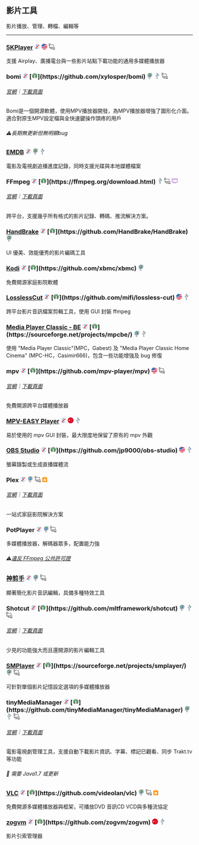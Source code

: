 ## 影片工具

影片播放、管理、轉檔、編輯等

---

### [5KPlayer](https://www.5kplayer.com/) ![](../assets/free.png) ![](../assets/united-states.png) ![](../assets/multi_platform.png)

支援 Airplay、廣播電台與一些影片站點下載功能的通用多媒體播放器

### bomi ![](../assets/free.png) [![](../assets/open-source-icon.png "GPL 2.0@GitHub: https://github.com/xylosper/bomi")](https://github.com/xylosper/bomi) ![](../assets/earth-globe.png) ![](../assets/usb.png) ![](../assets/multi_platform.png)

###### [官網](https://bomi-player.github.io/index.html)｜[下載頁面](https://bomi-player.github.io/downloads.html)

Bomi是一個開源軟體，使用MPV播放器開發，為MPV播放器增強了圖形化介面。適合對原生MPV設定檔與全快速鍵操作頭疼的用戶

###### ⚠長期無更新但無明顯bug

### [EMDB](http://www.emdb.eu/) ![](../assets/free.png) ![](../assets/earth-globe.png) ![](../assets/usb.png)

電影及電視劇追播進度記錄，同時支援光碟與本地媒體檔案

### FFmpeg ![](../assets/free.png) [![](../assets/open-source-icon.png "LGPL/GPL@ffmpeg.org: https://ffmpeg.org/download.html")](https://ffmpeg.org/download.html) ![](../assets/usb.png) ![](../assets/multi_platform.png) ![](../assets/command-line.png)

###### [官網](https://ffmpeg.org/)｜[下載頁面](http://ffmpeg.zeranoe.com/builds/)

跨平台，支援幾乎所有格式的影片記錄、轉碼、推流解決方案。

### [HandBrake](http://handbrake.fr/) ![](../assets/free.png) [![](../assets/open-source-icon.png "GPL 2.0@GitHub: https://github.com/HandBrake/HandBrake")](https://github.com/HandBrake/HandBrake) ![](../assets/earth-globe.png)

UI 優美、效能優秀的影片編碼工具

### [Kodi](https://kodi.tv/) ![](../assets/free.png) [![](../assets/open-source-icon.png "GPL 2.0@GitHub: https://github.com/xbmc/xbmc")](https://github.com/xbmc/xbmc) ![](../assets/earth-globe.png)

免費開源家庭影院軟體

### [LosslessCut](https://github.com/mifi/lossless-cut)  ![](../assets/free.png) [![](../assets/open-source-icon.png "MIT@GitHub: https://github.com/mifi/lossless-cut")](https://github.com/mifi/lossless-cut) ![](../assets/united-states.png) ![](../assets/usb.png)

跨平台影片音訊檔案剪輯工具，使用 GUI 封裝 ffmpeg

### [Media Player Classic - BE](https://mpcbe.sourceforge.io/) ![](../assets/free.png) [![](../assets/open-source-icon.png "GPL 3.0@SourceForge: https://sourceforge.net/projects/mpcbe/")](https://sourceforge.net/projects/mpcbe/) ![](../assets/earth-globe.png) ![](../assets/usb.png)

使用 "Media Player Classic"\(MPC，Gabest\) 及 "Media Player Classic Home Cinema" \(MPC-HC，Casimir666\)，包含一些功能增強及 bug 修復

### mpv ![](../assets/free.png) [![](../assets/open-source-icon.png "GPL 2.0@GitHub: https://github.com/mpv-player/mpv")](https://github.com/mpv-player/mpv) ![](../assets/united-states.png) ![](../assets/multi_platform.png)

###### [官網](https://mpv.io/)｜[下載頁面](https://mpv.io/installation/)

免費開源跨平台媒體播放器

### [MPV-EASY Player](http://www.rjno1.com/mpv-easy-player.html) ![](../assets/free.png) ![](../assets/china.png)  ![](../assets/usb.png)

易於使用的 mpv GUI 封裝，最大限度地保留了原有的 mpv 外觀

### [OBS Studio](https://obsproject.com/) ![](../assets/free.png) [![](../assets/open-source-icon.png "GPL 2.0@GitHub: https://github.com/jp9000/obs-studio")](https://github.com/jp9000/obs-studio) ![](../assets/united-states.png) ![](../assets/usb.png)

螢幕錄製或生成直播媒體流

### Plex ![](../assets/free.png) ![](../assets/earth-globe.png) ![](../assets/multi_platform.png) ![](../assets/windows-store.png)

###### [官網](https://www.plex.tv/)｜[下載頁面](https://www.plex.tv/apps/)

一站式家庭影院解決方案

### PotPlayer ![](../assets/free.png) ![](../assets/earth-globe.png) ![](../assets/multi_platform.png)

多媒體播放器，解碼器眾多，配置能力強

###### ⚠[違反 FFmpeg 公共許可證](https://github.com/FFmpeg/web/blob/master/src/shame#L63)

### [神剪手](https://www.shencut.com/) ![](../assets/free.png) ![](../assets/earth-globe.png) ![](../assets/multi_platform.png)

顯著簡化影片音訊編輯，具備多種特效工具

### Shotcut ![](../assets/free.png) [![](../assets/open-source-icon.png "GPL 3.0@GitHub: https://github.com/mltframework/shotcut")](https://github.com/mltframework/shotcut) ![](../assets/earth-globe.png) ![](../assets/usb.png) ![](../assets/multi_platform.png)

###### [官網](https://www.shotcut.org/)｜[下載頁面](https://www.shotcut.org/download/)

少見的功能強大而且還開源的影片編輯工具

### [SMPlayer](https://sourceforge.net/projects/smplayer/) ![](../assets/free.png) [![](../assets/open-source-icon.png "GPL 2.0@SourceForge: https://sourceforge.net/projects/smplayer/")](https://sourceforge.net/projects/smplayer/) ![](../assets/earth-globe.png) ![](../assets/multi_platform.png)

可針對單個影片記憶設定選項的多媒體播放器

### tinyMediaManager ![](../assets/free.png) [![](../assets/open-source-icon.png "Apache 2.0@GitHub: https://github.com/tinyMediaManager/tinyMediaManager")](https://github.com/tinyMediaManager/tinyMediaManager) ![](../assets/earth-globe.png) ![](../assets/usb.png) ![](../assets/multi_platform.png)

###### [官網](http://www.tinymediamanager.org/)｜[下載頁面](http://www.tinymediamanager.org/download/)

電影電視劇管理工具，支援自動下載影片資訊、字幕、標記已觀看、同步 Trakt.tv 等功能

###### 📌 需要 Java1.7 或更新

### [VLC](http://www.videolan.org/vlc/index.html) ![](../assets/free.png) [![](../assets/open-source-icon.png "GPL 2.0@GitHub: https://github.com/videolan/vlc")](https://github.com/videolan/vlc) ![](../assets/earth-globe.png) ![](../assets/multi_platform.png) ![](../assets/windows-store.png)

免費開源多媒體播放器與框架，可播放DVD 音訊CD VCD與多種流協定

### [zogvm](https://github.com/zogvm/zogvm) ![](../assets/free.png) [![](../assets/open-source-icon.png "NO LICENSE@GitHub: https://github.com/zogvm/zogvm")](https://github.com/zogvm/zogvm) ![](../assets/china.png) ![](../assets/usb.png)

影片引索管理器
